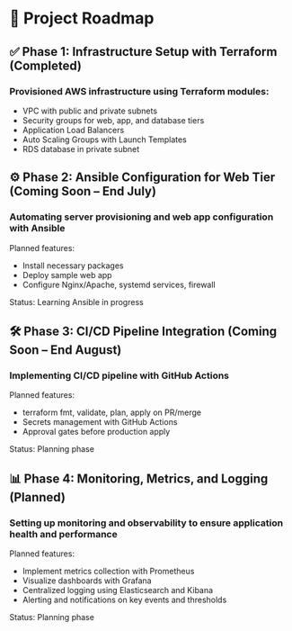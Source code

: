 <h1>🚀 Project Roadmap</h1>


<h2>✅ Phase 1: Infrastructure Setup with Terraform (Completed) </h2>
<h3>Provisioned AWS infrastructure using Terraform modules:</h3>
<ul>
<li>VPC with public and private subnets</li>

<li>Security groups for web, app, and database tiers</li>

<li>Application Load Balancers</li>

<li>Auto Scaling Groups with Launch Templates</li>

<li>RDS database in private subnet</li>
</ul>

<h2>⚙️ Phase 2: Ansible Configuration for Web Tier (Coming Soon – End July)</h2>
<h3>Automating server provisioning and web app configuration with Ansible</h3>

Planned features:
<ul>
<li>Install necessary packages</li>

<li>Deploy sample web app</li>

<li>Configure Nginx/Apache, systemd services, firewall</li>
</ul>

Status: Learning Ansible in progress


<h2>🛠️ Phase 3: CI/CD Pipeline Integration (Coming Soon – End August)</h2>
<h3>Implementing CI/CD pipeline with GitHub Actions</h3>

Planned features:
<ul>
<li>terraform fmt, validate, plan, apply on PR/merge</li>

<li>Secrets management with GitHub Actions</li>

<li>Approval gates before production apply</li>
</ul>

Status: Planning phase

<h2>📊 Phase 4: Monitoring, Metrics, and Logging (Planned)</h2>
<h3>Setting up monitoring and observability to ensure application health and performance</h3>

Planned features:
<ul>
<li>Implement metrics collection with Prometheus</li>

<li>Visualize dashboards with Grafana</li>

<li>Centralized logging using Elasticsearch and Kibana</li>

<li>Alerting and notifications on key events and thresholds</li>
</ul>

Status: Planning phase
